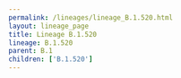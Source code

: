 ```yaml
---
permalink: /lineages/lineage_B.1.520.html
layout: lineage_page
title: Lineage B.1.520
lineage: B.1.520
parent: B.1
children: ['B.1.520']
---
```

